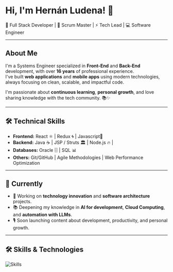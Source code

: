 # Hi, I'm Hernán Ludena! 👋

🚀 Full Stack Developer | 🎯 Scrum Master | ⚡ Tech Lead | 💻 Software Engineer

---

## About Me

I'm a Systems Engineer specialized in **Front-End** and **Back-End** development, with over **16 years** of professional experience.  
I've built **web applications** and **mobile apps** using modern technologies, always focusing on clean, scalable, and impactful code.

I'm passionate about **continuous learning**, **personal growth**, and love sharing knowledge with the tech community. 📚✨

---

## 🛠️ Technical Skills

- **Frontend:** React ⚛️ | Redux 🌀 | Javascript🚀 
- **Backend:** Java ☕ | JSP / Struts 🏛️ | Node.js 🔥 |
- **Databases:** Oracle 🗄️ | SQL 📊
- **Others:** Git/GitHub | Agile Methodologies | Web Performance Optimization

---

## 🎯 Currently

- 🔭 Working on **technology innovation** and **software architecture** projects.
- 📚 Deepening my knowledge in **AI for development**, **Cloud Computing**, and **automation with LLMs**.
- 🎙️ Soon launching content about development, productivity, and personal growth.

---

## 🛠️ Skills & Technologies

<p>
  <img src="https://skillicons.dev/icons?i=react,redux,js,ts,html,css,java,oracle,git,github,aws,azure,linux" alt="Skills" />
</p>

